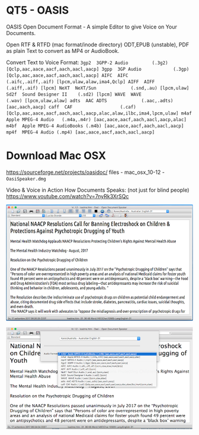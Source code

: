 # QT5 - OASIS
OASIS Open Document Format - A simple Editor to give Voice on Your Documents.

Open RTF & RTFD (mac format/inode directory)  ODT,EPUB (unstable), PDF as plain Text to convert as MP4 or AudioBook. 

Convert Text to Voice Format:
`
3gp2  3GPP-2 Audio         (.3g2) [Qclp,aac,aace,aacf,aach,aacl,aacp]
3gpp  3GP Audio            (.3gp) [Qclp,aac,aace,aacf,aach,aacl,aacp]
AIFC  AIFC                 (.aifc,.aiff,.aif) [lpcm,ulaw,alaw,ima4,Qclp]
AIFF  AIFF                 (.aiff,.aif) [lpcm]
NeXT  NeXT/Sun             (.snd,.au) [lpcm,ulaw]
Sd2f  Sound Designer II    (.sd2) [lpcm]
WAVE  WAVE                 (.wav) [lpcm,ulaw,alaw]
adts  AAC ADTS             (.aac,.adts) [aac,aach,aacp]
caff  CAF                  (.caf)
[Qclp,aac,aace,aacf,aach,aacl,aacp,alac,alaw,ilbc,ima4,lpcm,ulaw] m4af  Apple
MPEG-4 Audio   (.m4a,.m4r) [aac,aace,aacf,aach,aacl,aacp,alac] m4bf  Apple
MPEG-4 AudioBooks (.m4b) [aac,aace,aacf,aach,aacl,aacp] mp4f  MPEG-4 Audio
(.mp4) [aac,aace,aacf,aach,aacl,aacp]
`

# Download Mac OSX 
https://sourceforge.net/projects/oasidoc/
files -  mac_osx_10-12 - `OasiSpeaker.dmg`



Video & Voice in Action How Documents Speaks:
(not just for blind people)
https://www.youtube.com/watch?v=7nyRk3XrSQc




[![Tiny_Edit](https://raw.githubusercontent.com/pehohlva/QOASIS/master/speacker2.png)](https://www.youtube.com/watch?v=7nyRk3XrSQc)


[![Tiny_Edit](https://raw.githubusercontent.com/pehohlva/QOASIS/master/speacker5.png)](https://www.youtube.com/watch?v=7nyRk3XrSQc)




